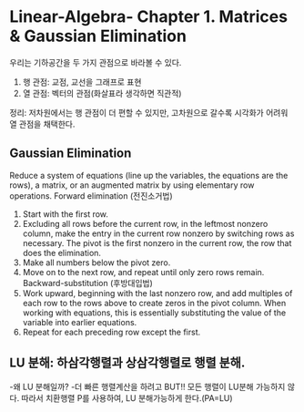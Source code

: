 # Linear-Algebra- Chapter 1. Matrices & Gaussian Elimination

우리는 기하공간을 두 가지 관점으로 바라볼 수 있다.

1. 행 관점: 교점, 교선을 그래프로 표현
2. 열 관점: 벡터의 관점(화살표라 생각하면 직관적)

정리: 저차원에서는 행 관점이 더 편할 수 있지만, 고차원으로 갈수록 시각화가 어려워 열 관점을 채택한다.

## Gaussian Elimination

Reduce a system of equations (line up the variables, the equations 
are the rows), a matrix, or an augmented matrix by using elementary row operations.
Forward elimination (전진소거법)
1. Start with the first row.
2. Excluding all rows before the current row, in the leftmost nonzero column,
make the entry in the current row nonzero by switching rows as necessary. 
The pivot is the first nonzero in the current row, the row that does the elimination. 
3. Make all numbers below the pivot zero.
4. Move on to the next row, and repeat until only zero rows remain.
Backward-substitution (후방대입법)
5. Work upward, beginning with the last nonzero row, and add multiples of each row to the rows above to create zeros in the pivot column. When working with equations, 
this is essentially substituting the value of the variable into earlier equations.
6. Repeat for each preceding row except the first.

## LU 분해: 하삼각행렬과 상삼각행렬로 행렬 분해.
-왜 LU 분해일까? 
 -더 빠른 행렬계산을 하려고
BUT!! 모든 행렬이 LU분해 가능하지 않다. 따라서 치환행렬 P를 사용하여, LU 분해가능하게 한다.(PA=LU)
